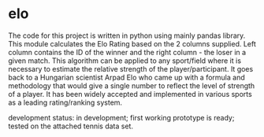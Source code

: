 # elo
The code for this project is written in python using mainly pandas library. This module calculates the Elo Rating based on the 2 columns supplied. Left column contains the ID of the winner and the right column - the loser in a given match. This algorithm can be applied to any sport/field where it is necessary to estimate the relative strength of the player/participant. It goes back to a Hungarian scientist Arpad Elo who came up with a formula and methodology that would give a single number to reflect the level of strength of a player. It has been widely accepted and implemented in various sports as a leading rating/ranking system.

development status: in development; first working prototype is ready; tested on the attached tennis data set.
